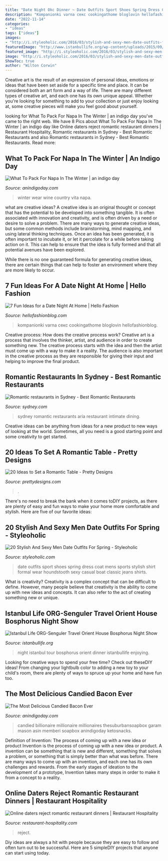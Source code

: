 ```yaml
---
title: "Date Night Okc Dinner ~ Date Outfits Sport Shoes Spring Dress Coat Mens Sports Stylish Shirt Formal Wear Houndstooth Sexy Casual Boat Classic Jeans Shirts"
description: "Kompanionki varna секс cookingathome bloglovin hellofashionblog"
date: "2022-11-14"
categories:
- "ideas"
tags: ["ideas"]
images:
- "http://i.styleoholic.com/2016/03/stylish-and-sexy-men-date-outfits-for-spring-7.jpg"
featuredImage: "http://www.istanbullife.org/wp-content/uploads/2015/09/IMG_4297.jpg"
featured_image: "http://i.styleoholic.com/2016/03/stylish-and-sexy-men-date-outfits-for-spring-7.jpg"
image: "http://i.styleoholic.com/2016/03/stylish-and-sexy-men-date-outfits-for-spring-7.jpg"
ShowToc: true
author: "Wilton Corwin"
---
```



Creative art is the result of an expression of personal ideas, emotions or ideas that have been set aside for a specific time and place. It can be considered both an art form and a way of life. There are many different types of creative art, and each one has its own unique appeal. Whether you're looking for something to add to your collection or just enjoy looking at, some creative pieces will make you feel good about yourself.

	

		
looking for What To Pack For Napa In The Winter | an indigo day you've came to the right web. We have 8 Pics about What To Pack For Napa In The Winter | an indigo day like Online daters reject romantic restaurant dinners | Restaurant Hospitality, Romantic restaurants in Sydney - Best Romantic Restaurants and also Romantic restaurants in Sydney - Best Romantic Restaurants. Read more:
		
    
## What To Pack For Napa In The Winter | An Indigo Day

<img loading=lazy src="https://anindigoday.com/wp-content/uploads/2018/12/anthropologie-fringe-scarf-fall-outfit-ideas-leopard-booties-My-Style-Vita-3.jpg" onerror="this.onerror=null;this.src='https://tse3.mm.bing.net/th?id=OIP.6isz525rNXORrOtgQvr_9AHaLH&amp;pid=15.1';" alt="What To Pack For Napa In The Winter | an indigo day">

_Source: anindigoday.com_

>winter wear wine country vita napa. 

	

what are creative ideas?
A creative idea is an original thought or concept that has the potential to be developed into something tangible. It is often associated with innovation and creativity, and is often driven by a need or desire to solve a problem.
There are many ways to generate creative ideas, but some common methods include brainstorming, mind mapping, and using lateral thinking techniques. Once an idea has been generated, it is often important to incubate it, or let it percolate for a while before taking action on it. This can help to ensure that the idea is fully formed and that all potential avenues have been explored.

While there is no one guaranteed formula for generating creative ideas, there are certain things that can help to foster an environment where they are more likely to occur.

    
## 7 Fun Ideas For A Date Night At Home | Hello Fashion

<img loading=lazy src="http://www.hellofashionblog.com/wp-content/uploads/2017/02/cookingathome.jpg" onerror="this.onerror=null;this.src='https://tse3.mm.bing.net/th?id=OIP.eZelw7dBj3O35Ef2dt2SLwHaLh&amp;pid=15.1';" alt="7 Fun Ideas for a Date Night At Home | Hello Fashion">

_Source: hellofashionblog.com_

>kompanionki varna секс cookingathome bloglovin hellofashionblog. 

	

Creative process: How does the creative process work?
Creative art is a process that involves the thinker, artist, and audience in order to create something new. The creative process starts with the idea and then the artist must come up with a way to make it a reality. The audience is also important in the creative process as they are responsible for giving their input and helping to improve the final product.

    
## Romantic Restaurants In Sydney - Best Romantic Restaurants

<img loading=lazy src="https://www.sydney.com/sydney-life/wp-content/uploads/2014/02/Aria.jpg" onerror="this.onerror=null;this.src='https://tse4.mm.bing.net/th?id=OIP.FSg4jbSilRzncv2swRiXnQHaLH&amp;pid=15.1';" alt="Romantic restaurants in Sydney - Best Romantic Restaurants">

_Source: sydney.com_

>sydney romantic restaurants aria restaurant intimate dining. 

	

Creative ideas can be anything from ideas for a new product to new ways of looking at the world. Sometimes, all you need is a good starting point and some creativity to get started.

    
## 20 Ideas To Set A Romantic Table - Pretty Designs

<img loading=lazy src="http://www.prettydesigns.com/wp-content/uploads/2015/08/20-ideas-to-set-a-romantic-table2.jpg" onerror="this.onerror=null;this.src='https://tse3.mm.bing.net/th?id=OIP.bCMd6JurzUeKA9oXwDmIIAAAAA&amp;pid=15.1';" alt="20 Ideas to Set a Romantic Table - Pretty Designs">

_Source: prettydesigns.com_

>. 

	

There's no need to break the bank when it comes toDIY projects, as there are plenty of easy and fun ways to make your home more comfortable and stylish. Here are five of our favorite ideas: 

    
## 20 Stylish And Sexy Men Date Outfits For Spring - Styleoholic

<img loading=lazy src="http://i.styleoholic.com/2016/03/stylish-and-sexy-men-date-outfits-for-spring-7.jpg" onerror="this.onerror=null;this.src='https://tse2.mm.bing.net/th?id=OIP.ol_GT7BtGbpX1jEtjVFGmgHaJ4&amp;pid=15.1';" alt="20 Stylish And Sexy Men Date Outfits For Spring - Styleoholic">

_Source: styleoholic.com_

>date outfits sport shoes spring dress coat mens sports stylish shirt formal wear houndstooth sexy casual boat classic jeans shirts. 

	

What is creativity?
Creativity is a complex concept that can be difficult to define. However, many people believe that creativity is the ability to come up with new ideas and concepts. It can also refer to the act of creating something new or unique.

    
## Istanbul Life ORG-Senguler Travel Orient House Bosphorus Night Show

<img loading=lazy src="http://www.istanbullife.org/wp-content/uploads/2015/09/IMG_4297.jpg" onerror="this.onerror=null;this.src='https://tse1.mm.bing.net/th?id=OIP.dFET5izg6zT_LSVL2l-8bAHaE8&amp;pid=15.1';" alt="Istanbul Life ORG-Senguler Travel Orient House Bosphorus Night Show">

_Source: istanbullife.org_

>night istanbul tour bosphorus orient dinner istanbullife enjoying. 

	

Looking for creative ways to spend your free time? Check out theseDIY ideas! From changing your lightbulb color to adding a new toy to your child's room, there are plenty of ways to spruce up your home and have fun too.

    
## The Most Delicious Candied Bacon Ever

<img loading=lazy src="https://anindigoday.com/wp-content/uploads/2013/07/candied-bacon-recipe-1.jpg" onerror="this.onerror=null;this.src='https://tse3.mm.bing.net/th?id=OIP.p2Droekn5dJKwBmvg0zxUAHaLH&amp;pid=15.1';" alt="The Most Delicious Candied Bacon Ever">

_Source: anindigoday.com_

>candied billionaire millionaire millionaires thesuburbansoapbox garam mason asin memberi soapbox anindigoday ketosnacks. 

	

Definition of Invention: The process of coming up with a new idea or product
Invention is the process of coming up with a new idea or product. A invention can be something that is new and different, something that solves a problem, or something that is simply better than what was before. There are many ways to come up with an invention, and each one has its own challenges and rewards. From the early stages of ideation to the development of a prototype, Invention takes many steps in order to make it from a concept to a reality.

    
## Online Daters Reject Romantic Restaurant Dinners | Restaurant Hospitality

<img loading=lazy src="https://www.restaurant-hospitality.com/sites/restaurant-hospitality.com/files/styles/article_featured_retina/public/coupleholdinghands.gif?itok=ysz5r976" onerror="this.onerror=null;this.src='https://tse4.mm.bing.net/th?id=OIP.epT0lcWOu6bw2hFpwEM8tQHaD2&amp;pid=15.1';" alt="Online daters reject romantic restaurant dinners | Restaurant Hospitality">

_Source: restaurant-hospitality.com_

>reject. 

	

Diy ideas are always a hit with people because they are easy to follow and often turn out to be successful. Here are 5 simpleDIY projects that anyone can start using today.


